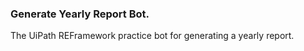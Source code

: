 ### Generate Yearly Report Bot.

The UiPath REFramework practice bot for generating a yearly report.

